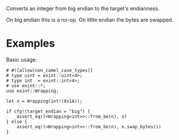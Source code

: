 Converts an integer from big endian to the target's endianness.

On big endian this is a no-op. On little endian the bytes are swapped.

# Examples

Basic usage:

```
# #![allow(non_camel_case_types)]
# type uint = exint::uint<4>;
# type int  = exint::int<4>;
# use exint::*;
use exint::Wrapping;

let n = Wrapping(int!(0x1A));

if cfg!(target_endian = "big") {
    assert_eq!(<Wrapping<int>>::from_be(n), n)
} else {
    assert_eq!(<Wrapping<int>>::from_be(n), n.swap_bytes())
}
```
